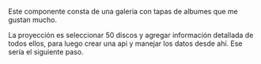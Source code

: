 Este componente consta de una galeria con tapas de albumes que me gustan mucho.

La proyección es seleccionar 50 discos y agregar información detallada de todos ellos, 
para luego crear una api y manejar los datos desde ahí. Ese sería el siguiente paso. 